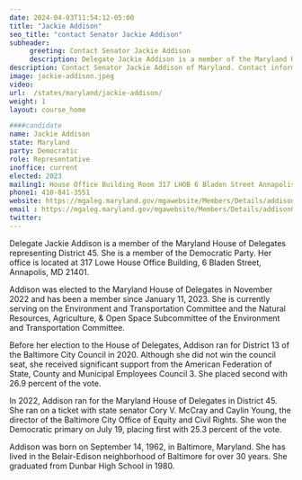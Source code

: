 ```yaml
---
date: 2024-04-03T11:54:12-05:00
title: "Jackie Addison"
seo_title: "contact Senator Jackie Addison"
subheader:
     greeting: Contact Senator Jackie Addison
     description: Delegate Jackie Addison is a member of the Maryland House of Delegates representing District 45. She is a member of the Democratic Party. Her office is located at 317 Lowe House Office Building, 6 Bladen Street, Annapolis, MD 21401.
description: Contact Senator Jackie Addison of Maryland. Contact information for Jackie Addison includes email address, phone number, and mailing address.
image: jackie-addison.jpeg
video:
url:  /states/maryland/jackie-addison/
weight: 1
layout: course_home

####candidate
name: Jackie Addison
state: Maryland
party: Democratic
role: Representative
inoffice: current
elected: 2023
mailing1: House Office Building Room 317 LHOB 6 Bladen Street Annapolis, MD 21401
phone1: 410-841-3551
website: https://mgaleg.maryland.gov/mgawebsite/Members/Details/addison01/
email : https://mgaleg.maryland.gov/mgawebsite/Members/Details/addison01/
twitter:
---
```


Delegate Jackie Addison is a member of the Maryland House of Delegates representing District 45. She is a member of the Democratic Party. Her office is located at 317 Lowe House Office Building, 6 Bladen Street, Annapolis, MD 21401.

Addison was elected to the Maryland House of Delegates in November 2022 and has been a member since January 11, 2023. She is currently serving on the Environment and Transportation Committee and the Natural Resources, Agriculture, & Open Space Subcommittee of the Environment and Transportation Committee.

Before her election to the House of Delegates, Addison ran for District 13 of the Baltimore City Council in 2020. Although she did not win the council seat, she received significant support from the American Federation of State, County and Municipal Employees Council 3. She placed second with 26.9 percent of the vote.

In 2022, Addison ran for the Maryland House of Delegates in District 45. She ran on a ticket with state senator Cory V. McCray and Caylin Young, the director of the Baltimore City Office of Equity and Civil Rights. She won the Democratic primary on July 19, placing first with 25.3 percent of the vote.

Addison was born on September 14, 1962, in Baltimore, Maryland. She has lived in the Belair-Edison neighborhood of Baltimore for over 30 years. She graduated from Dunbar High School in 1980.
